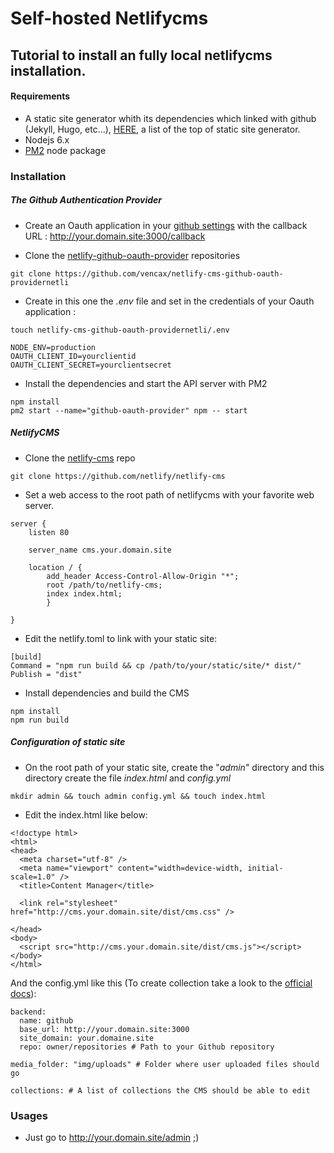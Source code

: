 # Self-hosted Netlifycms
## Tutorial to install an fully local netlifycms installation.

#### Requirements
- A static site generator whith its dependencies which linked with github (Jekyll, Hugo, etc...), [HERE](https://www.staticgen.com/), a list of the top of static site generator.
- Nodejs 6.x
- [PM2](https://github.com/Unitech/pm2) node package

### Installation

##### The Github Authentication Provider

- Create an Oauth application in your [github settings](https://github.com/settings/developers) with the callback URL : http://your.domain.site:3000/callback

- Clone the [netlify-github-oauth-provider](https://github.com/vencax/netlify-cms-github-oauth-providernetli) repositories
```
git clone https://github.com/vencax/netlify-cms-github-oauth-providernetli
```
- Create in this one the _.env_ file and set in the credentials of your Oauth application :
```
touch netlify-cms-github-oauth-providernetli/.env
```
```
NODE_ENV=production
OAUTH_CLIENT_ID=yourclientid
OAUTH_CLIENT_SECRET=yourclientsecret
```
- Install the dependencies and start the API server with PM2
```
npm install
pm2 start --name="github-oauth-provider" npm -- start
```

##### NetlifyCMS

- Clone the [netlify-cms](https://github.com/netlify/netlify-cms) repo
```
git clone https://github.com/netlify/netlify-cms
```
- Set a web access to the root path of netlifycms with your favorite web server.
```
server {
    listen 80

    server_name cms.your.domain.site

    location / {
        add_header Access-Control-Allow-Origin "*";
        root /path/to/netlify-cms;
        index index.html;
        }

}
```
- Edit the netlify.toml to link with your static site:
```
[build]
Command = "npm run build && cp /path/to/your/static/site/* dist/"
Publish = "dist"

```
- Install dependencies and build the CMS
```
npm install
npm run build
```
##### Configuration of static site
- On the root path of your static site, create the "_admin_" directory and this directory create the file _index.html_ and _config.yml_
```
mkdir admin && touch admin config.yml && touch index.html
```
- Edit the index.html like below:
```
<!doctype html>
<html>
<head>
  <meta charset="utf-8" />
  <meta name="viewport" content="width=device-width, initial-scale=1.0" />
  <title>Content Manager</title>

  <link rel="stylesheet" href="http://cms.your.domain.site/dist/cms.css" />

</head>
<body>
  <script src="http://cms.your.domain.site/dist/cms.js"></script>
</body>
</html>

```
And the config.yml like this (To create collection take a look to the [official docs](https://github.com/netlify/netlify-cms/blob/master/docs/quick-start.md)):
```
backend:
  name: github
  base_url: http://your.domain.site:3000
  site_domain: your.domaine.site
  repo: owner/repositories # Path to your Github repository

media_folder: "img/uploads" # Folder where user uploaded files should go

collections: # A list of collections the CMS should be able to edit
```
### Usages

- Just go to http://your.domain.site/admin ;)

